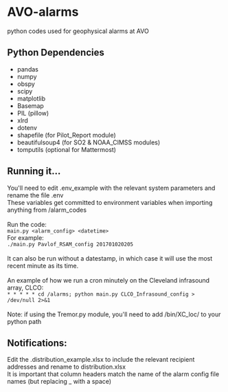 # AVO-alarms
python codes used for geophysical alarms at AVO

## Python Dependencies
- pandas<br>
- numpy<br>
- obspy<br>
- scipy<br>
- matplotlib<br>
- Basemap<br>
- PIL (pillow)<br>
- xlrd<br>
- dotenv<br>
- shapefile (for Pilot_Report module)<br>
- beautifulsoup4 (for SO2 & NOAA_CIMSS modules)<br>
- tomputils (optional for Mattermost)<br>

## Running it...
You'll need to edit .env_example with the relevant system parameters and rename the file .env<br>
These variables get committed to environment variables when importing anything from /alarm_codes<br><br>
Run the code:<br>
`main.py <alarm_config> <datetime>` <br>
For example:<br>
`./main.py Pavlof_RSAM_config 201701020205`<br><br>
It can also be run without a datestamp, in which case it will use the most recent minute as its time.<br><br>
An example of how we run a cron minutely on the Cleveland infrasound array, CLCO:<br>
`* * * * * cd /alarms; python main.py CLCO_Infrasound_config > /dev/null 2>&1`<br><br>
Note: if using the Tremor.py module, you'll need to add /bin/XC_loc/ to your python path

## Notifications:
Edit the .distribution_example.xlsx to include the relevant recipient addresses and rename to distribution.xlsx<br>
It is important that column headers match the name of the alarm config file names (but replacing _ with a space)

